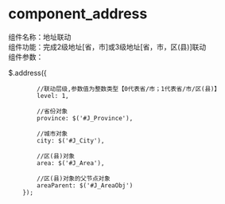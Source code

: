 # component_address
组件名称：地址联动<br>
组件功能：完成2级地址[省，市]或3级地址[省，市，区(县)]联动<br>
组件参数：

$.address({

            //联动层级,参数值为整数类型【0代表省/市；1代表省/市/区(县)】
            level: 1,

            //省份对象
            province: $('#J_Province'),

            //城市对象
            city: $('#J_City'),

            //区(县)对象
            area: $('#J_Area'),

            //区(县)对象的父节点对象
            areaParent: $('#J_AreaObj')
        });
